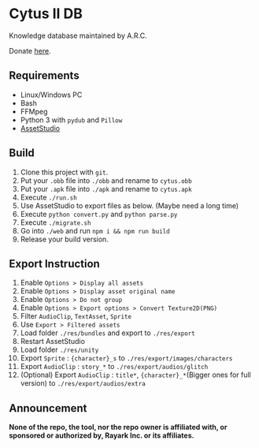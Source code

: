 # Cytus II DB

Knowledge database maintained by A.R.C.

Donate [here](https://afdian.net/@dtsdao).

## Requirements

- Linux/Windows PC
- Bash
- FFMpeg
- Python 3 with `pydub` and `Pillow`
- [AssetStudio](https://github.com/Perfare/AssetStudio)

## Build

1. Clone this project with `git`.
2. Put your `.obb` file into `./obb` and rename to `cytus.obb`
3. Put your `.apk` file into `./apk` and rename to `cytus.apk`
4. Execute `./run.sh`
5. Use AssetStudio to export files as below. (Maybe need a long time)
6. Execute `python convert.py` and `python parse.py`
7. Execute `./migrate.sh`
8. Go into `./web` and run `npm i && npm run build`
9. Release your build version.

## Export Instruction

1. Enable `Options > Display all assets`
2. Enable `Options > Display asset original name`
3. Enable `Options > Do not group`
4. Enable `Options > Export options > Convert Texture2D(PNG)`
3. Filter `AudioClip`, `TextAsset`, `Sprite`
5. Use `Export > Filtered assets`
6. Load folder `./res/bundles` and export to `./res/export`
7. Restart AssetStudio
8. Load folder `./res/unity`
9. Export `Sprite` : `{character}_s` to `./res/export/images/characters`
10. Export `AudioClip` : `story_*` to `./res/export/audios/glitch`
11. (Optional) Export `AudioClip` : `title*`, `{character}_*`(Bigger ones for full version) to `./res/export/audios/extra`

## Announcement

**None of the repo, the tool, nor the repo owner is affiliated with, or sponsored or authorized by, Rayark Inc. or its affiliates.**